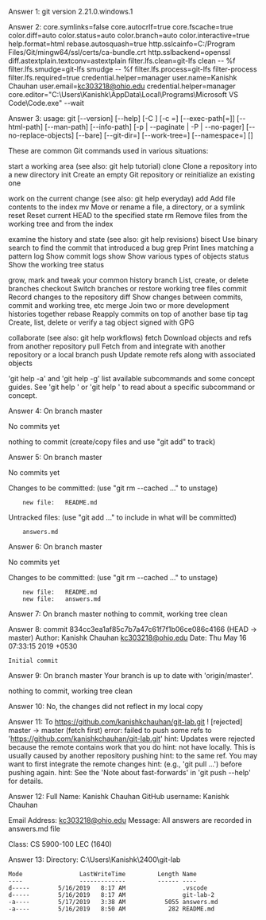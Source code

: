 Answer 1: git version 2.21.0.windows.1


Answer 2: 
core.symlinks=false
core.autocrlf=true
core.fscache=true
color.diff=auto
color.status=auto
color.branch=auto
color.interactive=true
help.format=html
rebase.autosquash=true
http.sslcainfo=C:/Program Files/Git/mingw64/ssl/certs/ca-bundle.crt
http.sslbackend=openssl
diff.astextplain.textconv=astextplain
filter.lfs.clean=git-lfs clean -- %f
filter.lfs.smudge=git-lfs smudge -- %f
filter.lfs.process=git-lfs filter-process
filter.lfs.required=true
credential.helper=manager
user.name=Kanishk Chauhan
user.email=kc303218@ohio.edu
credential.helper=manager
core.editor="C:\Users\Kanishk\AppData\Local\Programs\Microsoft VS Code\Code.exe" --wait


Answer 3:
usage: git [--version] [--help] [-C <path>] [-c <name>=<value>]
           [--exec-path[=<path>]] [--html-path] [--man-path] [--info-path]
           [-p | --paginate | -P | --no-pager] [--no-replace-objects] [--bare]
           [--git-dir=<path>] [--work-tree=<path>] [--namespace=<name>]
           <command> [<args>]

These are common Git commands used in various situations:

start a working area (see also: git help tutorial)
   clone      Clone a repository into a new directory
   init       Create an empty Git repository or reinitialize an existing one

work on the current change (see also: git help everyday)
   add        Add file contents to the index
   mv         Move or rename a file, a directory, or a symlink
   reset      Reset current HEAD to the specified state
   rm         Remove files from the working tree and from the index

examine the history and state (see also: git help revisions)
   bisect     Use binary search to find the commit that introduced a bug
   grep       Print lines matching a pattern
   log        Show commit logs
   show       Show various types of objects
   status     Show the working tree status

grow, mark and tweak your common history
   branch     List, create, or delete branches
   checkout   Switch branches or restore working tree files
   commit     Record changes to the repository
   diff       Show changes between commits, commit and working tree, etc
   merge      Join two or more development histories together
   rebase     Reapply commits on top of another base tip
   tag        Create, list, delete or verify a tag object signed with GPG

collaborate (see also: git help workflows)
   fetch      Download objects and refs from another repository
   pull       Fetch from and integrate with another repository or a local branch
   push       Update remote refs along with associated objects

'git help -a' and 'git help -g' list available subcommands and some
concept guides. See 'git help <command>' or 'git help <concept>'
to read about a specific subcommand or concept.


Answer 4:
On branch master

No commits yet

nothing to commit (create/copy files and use "git add" to track)


Answer 5:
On branch master

No commits yet

Changes to be committed:
  (use "git rm --cached <file>..." to unstage)

        new file:   README.md

Untracked files:
  (use "git add <file>..." to include in what will be committed)

        answers.md


Answer 6: 
On branch master

No commits yet

Changes to be committed:
  (use "git rm --cached <file>..." to unstage)

        new file:   README.md
        new file:   answers.md


Answer 7:
On branch master
nothing to commit, working tree clean

Answer 8:
commit 834cc3ea1af85c7b7a47c61f7f1b06ce086c4166 (HEAD -> master)
Author: Kanishk Chauhan <kc303218@ohio.edu>
Date:   Thu May 16 07:33:15 2019 +0530

    Initial commit


Answer 9:
On branch master
Your branch is up to date with 'origin/master'.

nothing to commit, working tree clean


Answer 10:
No, the changes did not reflect in my local copy


Answer 11:
To https://github.com/kanishkchauhan/git-lab.git
 ! [rejected]        master -> master (fetch first)
error: failed to push some refs to 'https://github.com/kanishkchauhan/git-lab.git'
hint: Updates were rejected because the remote contains work that you do
hint: not have locally. This is usually caused by another repository pushing
hint: to the same ref. You may want to first integrate the remote changes
hint: (e.g., 'git pull ...') before pushing again.
hint: See the 'Note about fast-forwards' in 'git push --help' for details.


Answer 12:
Full Name: Kanishk Chauhan
GitHub username: Kanishk Chauhan

Email Address: kc303218@ohio.edu
Message: All answers are recorded in answers.md file

Class: CS 5900-100
       LEC (1640)


Answer 13:
Directory: C:\Users\Kanishk\2400\git-lab

```
Mode                LastWriteTime         Length Name
----                -------------         ------ ----
d-----        5/16/2019   8:17 AM                .vscode
d-----        5/16/2019   8:17 AM                git-lab-2
-a----        5/17/2019   3:38 AM           5055 answers.md
-a----        5/16/2019   8:50 AM            282 README.md

```
    
           